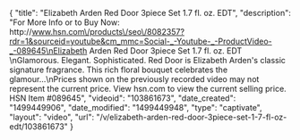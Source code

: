 {
    "title": "Elizabeth Arden Red Door 3piece Set 1.7 fl. oz. EDT",
    "description": "For More Info or to Buy Now: http:\/\/www.hsn.com\/products\/seo\/8082357?rdr=1&sourceid=youtube&cm_mmc=Social-_-Youtube-_-ProductVideo-_-089645\nElizabeth Arden Red Door 3piece Set 1.7 fl. oz. EDT \nGlamorous. Elegant. Sophisticated. Red Door is Elizabeth Arden's classic signature fragrance. This rich floral bouquet celebrates the glamour...\nPrices shown on the previously recorded video may not represent the current price.  View hsn.com to view the current selling price. HSN Item #089645",
    "videoid": "103861673",
    "date_created": "1499449906",
    "date_modified": "1499449948",
    "type": "captivate",
    "layout": "video",
    "url": "\/v\/elizabeth-arden-red-door-3piece-set-1-7-fl-oz-edt\/103861673"
}